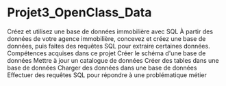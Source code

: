 # Projet3_OpenClass_Data
Créez et utilisez une base de données immobilière avec SQL À partir des données de votre agence immobilière, concevez et créez une base de données, puis faites des requêtes SQL pour extraire certaines données. 
Compétences acquises dans ce projet 
  Créer le schéma d'une base de données 
  Mettre à jour un catalogue de données 
  Créer des tables dans une base de données Charger des données dans une base de données           Effectuer des requêtes SQL pour répondre à une problématique métier
